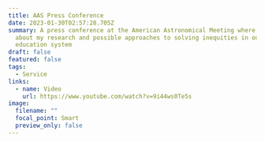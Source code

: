```yaml
---
title: AAS Press Conference
date: 2023-01-30T02:57:28.705Z
summary: A press conference at the American Astronomical Meeting where I talked
  about my research and possible approaches to solving inequities in our
  education system
draft: false
featured: false
tags:
  - Service
links:
  - name: Video
    url: https://www.youtube.com/watch?v=9i44ws0Te5s
image:
  filename: ""
  focal_point: Smart
  preview_only: false
---
```

